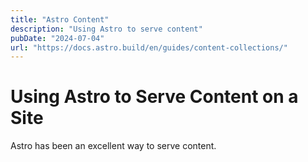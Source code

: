 ```yaml
---
title: "Astro Content"
description: "Using Astro to serve content"
pubDate: "2024-07-04"
url: "https://docs.astro.build/en/guides/content-collections/"
---
```


# Using Astro to Serve Content on a Site

Astro has been an excellent way to serve content.
